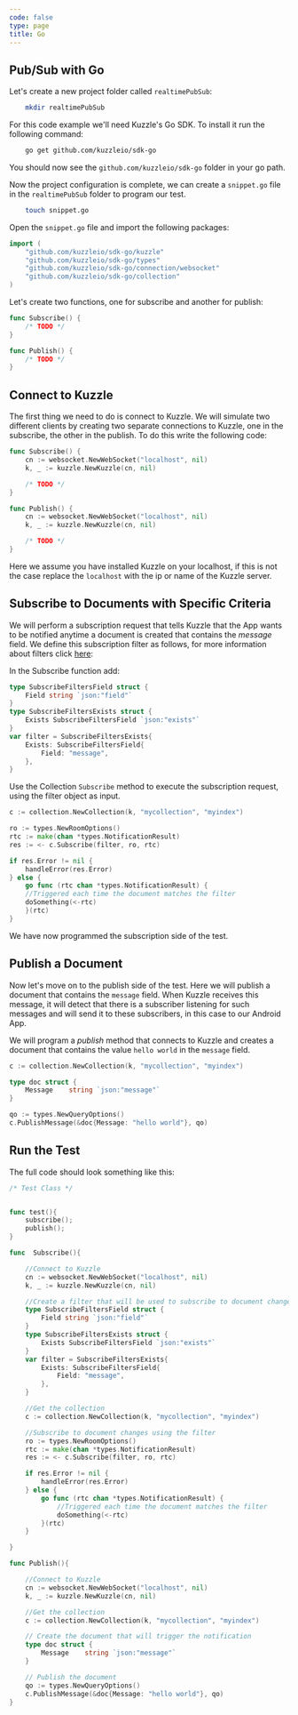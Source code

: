 ```yaml
---
code: false
type: page
title: Go
---
```


## Pub/Sub with Go

Let's create a new project folder called `realtimePubSub`:

```bash
    mkdir realtimePubSub
```

For this code example we'll need Kuzzle's Go SDK. To install it run the following command:

```bash
    go get github.com/kuzzleio/sdk-go
```

You should now see the `github.com/kuzzleio/sdk-go` folder in your go path.

Now the project configuration is complete, we can create a `snippet.go` file in the `realtimePubSub` folder to program our test.

```bash
    touch snippet.go
```

Open the `snippet.go` file and import the following packages:

```Go
import (
    "github.com/kuzzleio/sdk-go/kuzzle"
    "github.com/kuzzleio/sdk-go/types"
    "github.com/kuzzleio/sdk-go/connection/websocket"
    "github.com/kuzzleio/sdk-go/collection"
)
```

Let's create two functions, one for subscribe and another for publish:

```Go
func Subscribe() {
    /* TODO */
}

func Publish() {
    /* TODO */
}
```

## Connect to Kuzzle

The first thing we need to do is connect to Kuzzle. We will simulate two different clients by creating two separate connections to Kuzzle, one in the subscribe, the other in the publish. To do this write the following code:

```Go
func Subscribe() {
    cn := websocket.NewWebSocket("localhost", nil)
    k, _ := kuzzle.NewKuzzle(cn, nil)

    /* TODO */
}

func Publish() {
    cn := websocket.NewWebSocket("localhost", nil)
    k, _ := kuzzle.NewKuzzle(cn, nil)

    /* TODO */
}
```

Here we assume you have installed Kuzzle on your localhost, if this is not the case replace the `localhost` with the ip or name of the Kuzzle server.

## Subscribe to Documents with Specific Criteria

We will perform a subscription request that tells Kuzzle that the App wants to be notified anytime a document is created that contains the _message_ field. We define this subscription filter as follows, for more information about filters click [here](/core/1/guides/cookbooks/realtime-api/):

In the Subscribe function add:

```Go
type SubscribeFiltersField struct {
    Field string `json:"field"`
}
type SubscribeFiltersExists struct {
    Exists SubscribeFiltersField `json:"exists"`
}
var filter = SubscribeFiltersExists{
    Exists: SubscribeFiltersField{
        Field: "message",
    },
}
```

Use the Collection `Subscribe` method to execute the subscription request, using the filter object as input.

```Go
c := collection.NewCollection(k, "mycollection", "myindex")

ro := types.NewRoomOptions()
rtc := make(chan *types.NotificationResult)
res := <- c.Subscribe(filter, ro, rtc)

if res.Error != nil {
    handleError(res.Error)
} else {
    go func (rtc chan *types.NotificationResult) {
    //Triggered each time the document matches the filter
    doSomething(<-rtc)
    }(rtc)
}
```

We have now programmed the subscription side of the test.

## Publish a Document

Now let's move on to the publish side of the test. Here we will publish a document that contains the `message` field. When Kuzzle receives this message, it will detect that there is a subscriber listening for such messages and will send it to these subscribers, in this case to our Android App.

We will program a _publish_ method that connects to Kuzzle and creates a document that contains the value `hello world` in the `message` field.

```Go
c := collection.NewCollection(k, "mycollection", "myindex")

type doc struct {
    Message    string `json:"message"`
}

qo := types.NewQueryOptions()
c.PublishMessage(&doc{Message: "hello world"}, qo)
```

## Run the Test

The full code should look something like this:

```Go
/* Test Class */


func test(){
    subscribe();
    publish();
}

func  Subscribe(){

    //Connect to Kuzzle
    cn := websocket.NewWebSocket("localhost", nil)
    k, _ := kuzzle.NewKuzzle(cn, nil)

    //Create a filter that will be used to subscribe to document changes
    type SubscribeFiltersField struct {
        Field string `json:"field"`
    }
    type SubscribeFiltersExists struct {
        Exists SubscribeFiltersField `json:"exists"`
    }
    var filter = SubscribeFiltersExists{
        Exists: SubscribeFiltersField{
            Field: "message",
        },
    }

    //Get the collection
    c := collection.NewCollection(k, "mycollection", "myindex")

    //Subscribe to document changes using the filter
    ro := types.NewRoomOptions()
    rtc := make(chan *types.NotificationResult)
    res := <- c.Subscribe(filter, ro, rtc)

    if res.Error != nil {
        handleError(res.Error)
    } else {
        go func (rtc chan *types.NotificationResult) {
            //Triggered each time the document matches the filter
            doSomething(<-rtc)
        }(rtc)
    }

}

func Publish(){

    //Connect to Kuzzle
    cn := websocket.NewWebSocket("localhost", nil)
    k, _ := kuzzle.NewKuzzle(cn, nil)

    //Get the collection
    c := collection.NewCollection(k, "mycollection", "myindex")

    // Create the document that will trigger the notification
    type doc struct {
        Message    string `json:"message"`
    }

    // Publish the document
    qo := types.NewQueryOptions()
    c.PublishMessage(&doc{Message: "hello world"}, qo)
}


```
